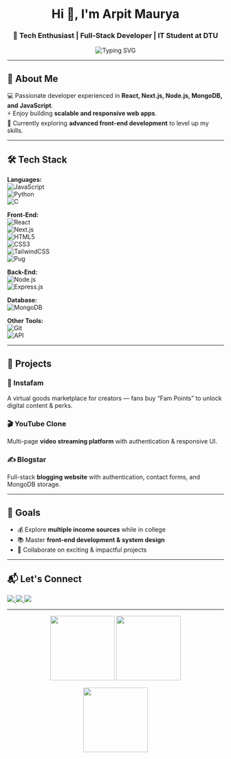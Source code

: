 <!-- Profile Header -->
<h1 align="center">Hi 👋, I'm Arpit Maurya</h1>
<h3 align="center">🚀 Tech Enthusiast | Full-Stack Developer | IT Student at DTU</h3>

<p align="center">
  <img src="https://readme-typing-svg.demolab.com?font=Fira+Code&size=22&pause=1000&center=true&vCenter=true&width=600&lines=Passionate+Full-Stack+Developer;Always+Learning+New+Tech;Loves+Building+Scalable+Apps;Open+to+Collaboration" alt="Typing SVG" />
</p>

---

## 🔹 About Me
💻 Passionate developer experienced in **React, Next.js, Node.js, MongoDB, and JavaScript**.  
⚡ Enjoy building **scalable and responsive web apps**.  
🎯 Currently exploring **advanced front-end development** to level up my skills.

---

## 🛠 Tech Stack

**Languages:**  
![JavaScript](https://img.shields.io/badge/JavaScript-%23323330.svg?style=for-the-badge&logo=javascript&logoColor=%23F7DF1E)  
![Python](https://img.shields.io/badge/Python-%2314354C.svg?style=for-the-badge&logo=python&logoColor=white)  
![C](https://img.shields.io/badge/C-%2300599C.svg?style=for-the-badge&logo=c&logoColor=white)

**Front-End:**  
![React](https://img.shields.io/badge/React-%2320232a.svg?style=for-the-badge&logo=react&logoColor=%2361DAFB)  
![Next.js](https://img.shields.io/badge/Next.js-%23000000.svg?style=for-the-badge&logo=next.js&logoColor=white)  
![HTML5](https://img.shields.io/badge/HTML5-%23E34F26.svg?style=for-the-badge&logo=html5&logoColor=white)  
![CSS3](https://img.shields.io/badge/CSS3-%231572B6.svg?style=for-the-badge&logo=css3&logoColor=white)  
![TailwindCSS](https://img.shields.io/badge/TailwindCSS-%2338B2AC.svg?style=for-the-badge&logo=tailwind-css&logoColor=white)  
![Pug](https://img.shields.io/badge/Pug-FFF?style=for-the-badge&logo=pug&logoColor=A86454)  


**Back-End:**  
![Node.js](https://img.shields.io/badge/Node.js-%2343853D.svg?style=for-the-badge&logo=node.js&logoColor=white)  
![Express.js](https://img.shields.io/badge/Express.js-%23404d59.svg?style=for-the-badge&logo=express&logoColor=%2361DAFB)  

**Database:**  
![MongoDB](https://img.shields.io/badge/MongoDB-%234ea94b.svg?style=for-the-badge&logo=mongodb&logoColor=white)

**Other Tools:**  
![Git](https://img.shields.io/badge/Git-%23F05033.svg?style=for-the-badge&logo=git&logoColor=white)  
![API](https://img.shields.io/badge/API%20Development-%2300ADD8.svg?style=for-the-badge&logo=fastapi&logoColor=white)

---

## 🚀 Projects

### 📱 Instafam  
A virtual goods marketplace for creators — fans buy “Fam Points” to unlock digital content & perks.

### 🎬 YouTube Clone  
Multi-page **video streaming platform** with authentication & responsive UI.

### ✍️ Blogstar  
Full-stack **blogging website** with authentication, contact forms, and MongoDB storage.

---

## 🎯 Goals
- 💰 Explore **multiple income sources** while in college  
- 📚 Master **front-end development & system design**  
- 🤝 Collaborate on exciting & impactful projects

---

## 📬 Let's Connect

<p align="left">
  <a href="mailto:arpitmaurya_it24a08_029@dtu.ac.in">
    <img src="https://img.shields.io/badge/Email-Contact%20Me-blue?style=for-the-badge&logo=gmail" />
  </a>
  <a href="https://github.com/ArpitM4">
    <img src="https://img.shields.io/badge/GitHub-ArpitM4-black?style=for-the-badge&logo=github" />
  </a>
  <a href="https://www.linkedin.com/in/arpit-maurya">
    <img src="https://img.shields.io/badge/LinkedIn-Arpit%20Maurya-blue?style=for-the-badge&logo=linkedin" />
  </a>
</p>

---

<p align="center">
  <img src="https://github-readme-stats.vercel.app/api?username=ArpitM4&show_icons=true&theme=tokyonight" height="150"/>
  <img src="https://github-readme-streak-stats.herokuapp.com/?user=ArpitM4&theme=tokyonight" height="150"/>
</p>

<p align="center">
  <img src="https://github-readme-stats.vercel.app/api/top-langs/?username=ArpitM4&layout=compact&theme=tokyonight" height="150"/>
</p>

